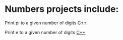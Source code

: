 # Numbers projects include:
Print pi to a given number of digits [C++](../master/Pi_C++.cpp)

Print e to a given number of digits [C++](../master/e_C++.cpp)